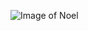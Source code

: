 ![Image of Noel](https://media.licdn.com/dms/image/C4D03AQFXsVvi9VD6HQ/profile-displayphoto-shrink_200_200/0?e=1530338400&v=beta&t=LKgVRAImtY8zYgvNGAIdhYFgMZniMG_tvF_5MI6IUhc)
